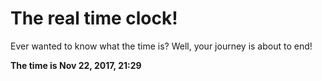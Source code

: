 # The real time clock!

Ever wanted to know what the time is? Well, your journey is about to end!

**The time is Nov 22, 2017, 21:29**